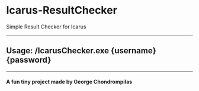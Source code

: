 # Icarus-ResultChecker
Simple Result Checker for Icarus
<hr>
<h2>
Usage: <path>/IcarusChecker.exe {username} {password}
</h2>
<hr>
<h4>A fun tiny project made by George Chondrompilas</h4>
